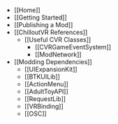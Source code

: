 - [[Home]]
- [[Getting Started]]
- [[Publishing a Mod]]
- [[ChilloutVR References]]
    - [[Useful CVR Classes]]
        - [[CVRGameEventSystem]]
        - [[ModNetwork]]
- [[Modding Dependencies]]
    - [[UIExpansionKit]]
    - [[BTKUILib]]
    - [[ActionMenu]]
    - [[AdultToyAPI]]
    - [[RequestLib]]
    - [[VRBinding]]
    - [[OSC]]
